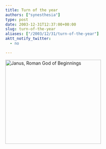```yaml
---
title: Turn of the year
authors: ["synesthesia"]
type: post
date: 2003-12-31T12:37:00+00:00
slug: turn-of-the-year 
aliases: ["/2003/12/31/turn-of-the-year"]
aktt_notify_twitter:
  - no

---
```

<div class="inlineimg">
  <img class="aligncenter size-medium wp-image-1755" title="Janus, Roman God of Beginnings" src="https://www.synesthesia.co.uk/blog/wp/uploads/2003/12/Janus-Vatican-300x263.jpg" alt="Janus, Roman God of Beginnings" width="300" height="263" />
</div>